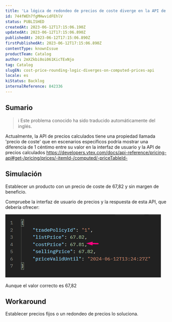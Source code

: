 ```yaml
---
title: 'La lógica de redondeo de precios de coste diverge en la API de precios calculados'
id: 744fWEh7fgMHwvidFEhlV
status: PUBLISHED
createdAt: 2023-06-12T17:15:06.190Z
updatedAt: 2023-06-12T17:15:06.890Z
publishedAt: 2023-06-12T17:15:06.890Z
firstPublishedAt: 2023-06-12T17:15:06.890Z
contentType: knownIssue
productTeam: Catalog
author: 2mXZkbi0oi061KicTExNjo
tag: Catalog
slugEN: cost-price-rounding-logic-diverges-on-computed-prices-api
locale: es
kiStatus: Backlog
internalReference: 842336
---
```


## Sumario

>ℹ️ Este problema conocido ha sido traducido automáticamente del inglés.


Actualmente, la API de precios calculados tiene una propiedad llamada 'precio de coste' que en escenarios específicos podría mostrar una diferencia de 1 céntimo entre su valor en la interfaz de usuario y la API de precios calculados https://developers.vtex.com/docs/api-reference/pricing-api#get-/pricing/prices/-itemId-/computed/-priceTableId-



## Simulación


Establecer un producto con un precio de coste de 67,82 y sin margen de beneficio.

Compruebe la interfaz de usuario de precios y la respuesta de esta API, que debería ofrecer:

 ![](https://raw.githubusercontent.com/vtexdocs/help-center-content/refs/heads/main/docs/es/known-issues/Catalog/la-logica-de-redondeo-de-precios-de-coste-diverge-en-la-api-de-precios-calculados_1.png)

Aunque el valor correcto es 67,82



## Workaround


Establecer precios fijos o un redondeo de precios lo soluciona.





